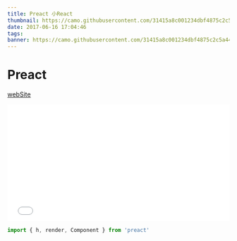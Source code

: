 ```yaml
---
title: Preact 小React
thumbnail: https://camo.githubusercontent.com/31415a8c001234dbf4875c2c5a44b646fb9338b4/68747470733a2f2f63646e2e7261776769742e636f6d2f646576656c6f7069742f62343431366435633932623734336462616563316536386263346332376364612f7261772f333233356463353038663765623833346562663438343138616561323132613035646631336462312f7072656163742d6c6f676f2d7472616e732e737667
date: 2017-06-16 17:04:46
tags:
banner: https://camo.githubusercontent.com/31415a8c001234dbf4875c2c5a44b646fb9338b4/68747470733a2f2f63646e2e7261776769742e636f6d2f646576656c6f7069742f62343431366435633932623734336462616563316536386263346332376364612f7261772f333233356463353038663765623833346562663438343138616561323132613035646631336462312f7072656163742d6c6f676f2d7472616e732e737667
---
```


# Preact 

[webSite](https://preactjs.com/)

<iframe height='265' scrolling='no' title='Preact Kickstart' src='//codepen.io/developit/embed/pgaROe/?height=265&theme-id=0&default-tab=js,result&embed-version=2' frameborder='no' allowtransparency='true' allowfullscreen='true' style='width: 100%;'>See the Pen <a href='https://codepen.io/developit/pen/pgaROe/'>Preact Kickstart</a> by Jason Miller (<a href='https://codepen.io/developit'>@developit</a>) on <a href='https://codepen.io'>CodePen</a>.
</iframe>

``` js
import { h, render, Component } from 'preact'


```